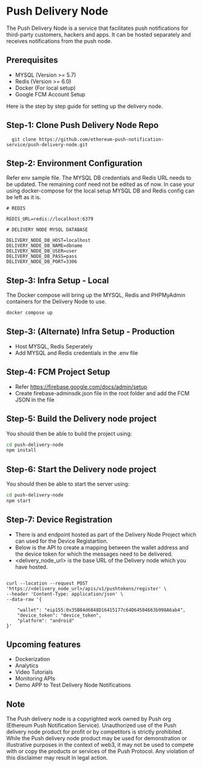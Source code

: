 # Push Delivery Node

The Push Delivery Node is a service that facilitates push notifications for third-party customers, hackers and apps. It can be hosted separately and receives notifications from the push node.

## Prerequisites

- MYSQL (Version >= 5.7)
- Redis (Version >= 6.0)
- Docker (For local setup)
- Google FCM Account Setup


Here is the step by step guide for setting up the delivery node.


## Step-1: Clone Push Delivery Node Repo

```
  git clone https://github.com/ethereum-push-notification-service/push-delivery-node.git
```

## Step-2: Environment Configuration


Refer env sample file. The MYSQL DB credentials and Redis URL needs to be updated. The remaining conf need not be edited as of now. In case your using docker-compose for the local setup MYSQL DB and Redis config can be left as it is.


```
# REDIS

REDIS_URL=redis://localhost:6379

# DELIVERY NODE MYSQL DATABASE

DELIVERY_NODE_DB_HOST=localhost
DELIVERY_NODE_DB_NAME=dbname
DELIVERY_NODE_DB_USER=user
DELIVERY_NODE_DB_PASS=pass
DELIVERY_NODE_DB_PORT=3306

```


## Step-3: Infra Setup - Local

The Docker compose will bring up the MYSQL, Redis and PHPMyAdmin containers for the Delivery Node to use.

```sh
docker compose up
```


## Step-3: (Alternate) Infra Setup - Production

- Host MYSQL, Redis Seperately
- Add MYSQL and Redis credentials in the .env file



## Step-4: FCM Project Setup

- Refer https://firebase.google.com/docs/admin/setup
- Create firebase-adminsdk.json file in the root folder and add the FCM JSON in the file

## Step-5: Build the Delivery node project

You should then be able to build the project using:

```sh
cd push-delivery-node
npm install
```

## Step-6: Start the Delivery node project

You should then be able to start the server using:

```sh
cd push-delivery-node
npm start
```



## Step-7: Device Registration

- There is and endpoint hosted as part of the Delivery Node Project which can used for the Device Registartion.
- Below is the API to create a mapping between the wallet address and the device token for which the messages need to be delivered.
- <delivery_node_url> is the base URL of the Delivery node which you have hosted.


```

curl --location --request POST 'https://<delivery_node_url>/apis/v1/pushtokens/register' \
--header 'Content-Type: application/json' \
--data-raw '{
    
    "wallet": "eip155:0x35B84d6848D16415177c64D64504663b998A6ab4",
    "device_token": "device_token",
    "platform": "android"
}'

```



## Upcoming features

- Dockerization
- Analytics
- Video Tutorials
- Monitoring APIs
- Demo APP to Test Delivery Node Notifications


## Note

The Push delivery node is  a copyrighted work owned by Push org (Ethereum Push Notification Service). Unauthorized use of the Push delivery node product for profit or by competitors is strictly prohibited. While the Push delivery node product may be used for demonstration or illustrative purposes in the context of web3, it may not be used to compete with or copy the products or services of the Push Protocol. Any violation of this disclaimer may result in legal action.


